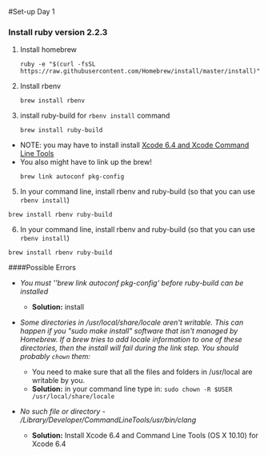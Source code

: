#Set-up Day 1

### Install ruby version 2.2.3
1. Install homebrew 

   ```
   ruby -e "$(curl -fsSL https://raw.githubusercontent.com/Homebrew/install/master/install)"
   
   ```

2. Install rbenv

   ```
   brew install rbenv
   ```

3. install ruby-build for `rbenv install` command

   ```
   brew install ruby-build
   ```  
  + NOTE: you may have to install install   [Xcode 6.4 and Xcode Command Line Tools](https://developer.apple.com/downloads/index.action)
  + You also might have to link up the brew!  
     ```
     brew link autoconf pkg-config
     ```

5. In your command line, install rbenv and ruby-build (so that you can use  `rbenv install`)

```
brew install rbenv ruby-build
```

6. In your command line, install rbenv and ruby-build (so that you can use  `rbenv install`)

```
brew install rbenv ruby-build
```

####Possible Errors
- *You must ''brew link autoconf pkg-config' before ruby-build can be installed*
  - **Solution:** install  
  
- *Some directories in /usr/local/share/locale aren't writable. This can happen if you "sudo make install" software that isn't managed by Homebrew. If a brew tries to add locale information to one of these directories, then the install will fail during the link step. You should probably `chown` them:*
  - You need to make sure that all the files and folders in /usr/local are writable by you.
  - **Solution:** in your command line type in: `sudo chown -R $USER /usr/local/share/locale`  
  
- *No such file or directory - /Library/Developer/CommandLineTools/usr/bin/clang*
  - **Solution:** Install Xcode 6.4 and  Command Line Tools (OS X 10.10) for Xcode 6.4

